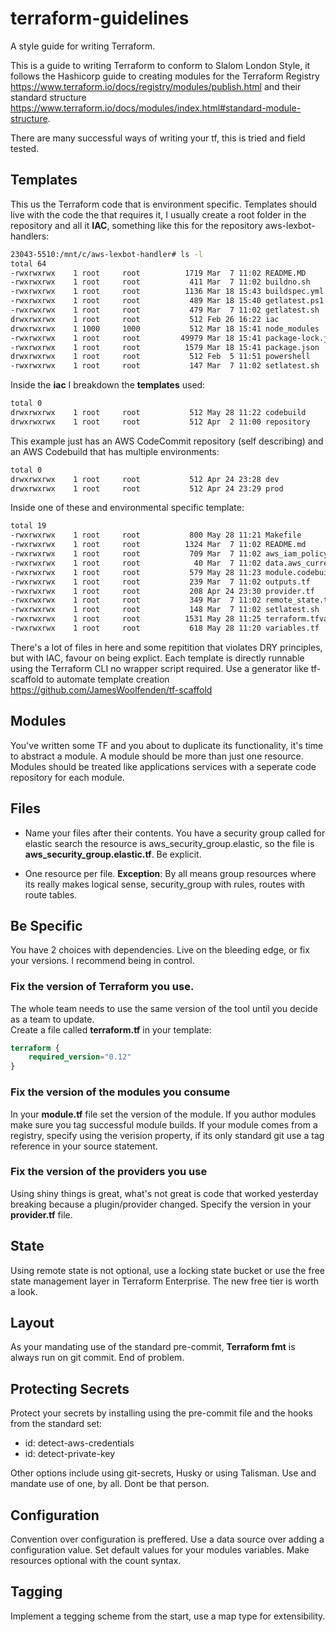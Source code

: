 # terraform-guidelines

A style guide for writing Terraform.

This is a guide to writing Terraform to conform to Slalom London Style, it follows the Hashicorp guide to creating modules for the Terraform Registry <https://www.terraform.io/docs/registry/modules/publish.html> and their standard structure <https://www.terraform.io/docs/modules/index.html#standard-module-structure>.

There are many successful ways of writing your tf, this is tried and field tested.

## Templates

This us the Terraform code that is environment specific.  Templates should live with the code the that requires it, I usually create a root folder in the repository and all it **IAC**, something like this for the repository aws-lexbot-handlers:

```bash
23043-5510:/mnt/c/aws-lexbot-handler# ls -l
total 64
-rwxrwxrwx    1 root     root          1719 Mar  7 11:02 README.MD
-rwxrwxrwx    1 root     root           411 Mar  7 11:02 buildno.sh
-rwxrwxrwx    1 root     root          1136 Mar 18 15:43 buildspec.yml
-rwxrwxrwx    1 root     root           489 Mar 18 15:40 getlatest.ps1
-rwxrwxrwx    1 root     root           479 Mar  7 11:02 getlatest.sh
drwxrwxrwx    1 root     root           512 Feb 26 16:22 iac
drwxrwxrwx    1 1000     1000           512 Mar 18 15:41 node_modules
-rwxrwxrwx    1 root     root         49979 Mar 18 15:41 package-lock.json
-rwxrwxrwx    1 root     root          1579 Mar 18 15:41 package.json
drwxrwxrwx    1 root     root           512 Feb  5 11:51 powershell
-rwxrwxrwx    1 root     root           147 Mar  7 11:02 setlatest.sh
```

Inside the **iac** I breakdown the **templates** used:

```bash
total 0
drwxrwxrwx    1 root     root           512 May 28 11:22 codebuild
drwxrwxrwx    1 root     root           512 Apr  2 11:00 repository
```

This example just has an AWS CodeCommit repository (self describing) and an AWS Codebuild that has multiple environments:

```bash
total 0
drwxrwxrwx    1 root     root           512 Apr 24 23:28 dev
drwxrwxrwx    1 root     root           512 Apr 24 23:29 prod
```

Inside one of these and environmental specific template:

```bash
total 19
-rwxrwxrwx    1 root     root           800 May 28 11:21 Makefile
-rwxrwxrwx    1 root     root          1324 Mar  7 11:02 README.md
-rwxrwxrwx    1 root     root           709 Mar  7 11:02 aws_iam_policy.additionalneeds.tf
-rwxrwxrwx    1 root     root            40 Mar  7 11:02 data.aws_current.region.current.tf
-rwxrwxrwx    1 root     root           579 May 28 11:23 module.codebuild.tf
-rwxrwxrwx    1 root     root           239 Mar  7 11:02 outputs.tf
-rwxrwxrwx    1 root     root           208 Apr 24 23:30 provider.tf
-rwxrwxrwx    1 root     root           349 Mar  7 11:02 remote_state.tf
-rwxrwxrwx    1 root     root           148 Mar  7 11:02 setlatest.sh
-rwxrwxrwx    1 root     root          1531 May 28 11:25 terraform.tfvars
-rwxrwxrwx    1 root     root           618 May 28 11:20 variables.tf
```

There's a lot of files in here and some repitition that violates DRY principles, but with IAC, favour on being explict.
Each template is directly runnable using the Terraform CLI no wrapper script required.
Use a generator like tf-scaffold to automate template creation <https://github.com/JamesWoolfenden/tf-scaffold>

## Modules

You've written some TF and you about to duplicate its functionality, it's time to abstract a module. A module should be more than just one resource.  
Modules should be treated like applications services with a seperate code repository for each module.

## Files

- Name your files after their contents.
You have a security group called for elastic search the resource is aws_security_group.elastic, so the file is **aws_security_group.elastic.tf**. Be explicit.

- One resource per file.
**Exception**: By all means group resources where its really makes logical sense, security_group with rules, routes with route tables.

## Be Specific

You have 2 choices with dependencies. Live on the bleeding edge, or fix your versions. I recommend being in control.

### Fix the version of Terraform you use.

The whole team needs to use the same version of the tool until you decide as a team to update.  
Create a file called **terraform.tf** in your template:

```terraform
terraform {
    required_version="0.12"
}
```

### Fix the version of the modules you consume

In your **module.tf** file set the version of the module. If you author modules make sure you tag successful module builds.
If your module comes from a registry, specify using the verision property, if its only standard git use a tag reference in your source statement.

### Fix the version of the providers you use

Using shiny things is great, what's not great is code that worked yesterday breaking because a plugin/provider changed. Specify the version in your **provider.tf** file.

## State

Using remote state is not optional, use a locking state bucket or use the free state management layer in Terraform Enterprise. The new free tier is worth a look.

## Layout

As your mandating use of the standard pre-commit, **Terraform fmt** is always run on git commit. End of problem.

## Protecting Secrets

Protect your secrets by installing using the pre-commit file and the hooks from the standard set:

- id: detect-aws-credentials
- id: detect-private-key

Other options include using git-secrets, Husky or using Talisman.  Use and mandate use of one, by all. Dont be that person.

## Configuration

Convention over configuration is preffered.
Use a data source over adding a configuration value.
Set default values for your modules variables.
Make resources optional with the count syntax.

## Tagging

Implement a tegging scheme from the start, use a map type for extensibility.
